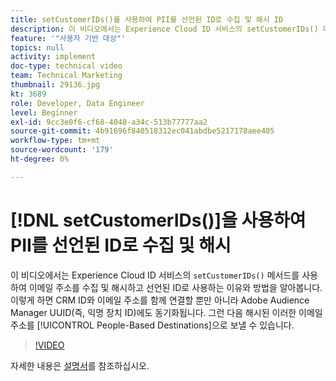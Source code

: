 ```yaml
---
title: setCustomerIDs()를 사용하여 PII를 선언된 ID로 수집 및 해시 ID
description: 이 비디오에서는 Experience Cloud ID 서비스의 setCustomerIDs() 메서드를 사용하여 이메일 주소를 수집 및 해시하고 선언된 ID로 사용하는 이유와 방법을 알아봅니다. 이렇게 하면 CRM ID와 이메일 주소를 함께 연결할 뿐만 아니라 Adobe Audience Manager UUID(즉, 익명 장치 ID)에도 동기화됩니다. 그런 다음 해시된 이러한 이메일 주소를 사용자 기반 대상으로 보낼 수 있습니다.
feature: '"사용자 기반 대상"'
topics: null
activity: implement
doc-type: technical video
team: Technical Marketing
thumbnail: 29136.jpg
kt: 3689
role: Developer, Data Engineer
level: Beginner
exl-id: 9cc3e0f6-cf68-4048-a34c-513b77777aa2
source-git-commit: 4b91696f840518312ec041abdbe5217178aee405
workflow-type: tm+mt
source-wordcount: '179'
ht-degree: 0%

---
```


# [!DNL setCustomerIDs()]을 사용하여 PII를 선언된 ID로 수집 및 해시

이 비디오에서는 Experience Cloud ID 서비스의 `setCustomerIDs()` 메서드를 사용하여 이메일 주소를 수집 및 해시하고 선언된 ID로 사용하는 이유와 방법을 알아봅니다. 이렇게 하면 CRM ID와 이메일 주소를 함께 연결할 뿐만 아니라 Adobe Audience Manager UUID(즉, 익명 장치 ID)에도 동기화됩니다. 그런 다음 해시된 이러한 이메일 주소를 [!UICONTROL People-Based Destinations]으로 보낼 수 있습니다.

>[!VIDEO](https://video.tv.adobe.com/v/29136/?quality=12)

자세한 내용은 [설명서](https://docs.adobe.com/content/help/en/id-service/using/reference/hashing-support.html)를 참조하십시오.
